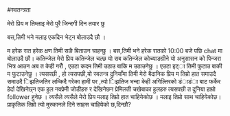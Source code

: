 #स्वतन्त्रता 

मेरो प्रिय म तिम्लाइ मेरो पुरै जिन्दगी दिन तयार छु 

बस,तिमी भने मलाइ एकदिन भेट्न बोलाउदै छौ ।

म हरेक रात हरेक क्षण तिमी सङै बिताउन चाहन्छु ।
बस,तिमी भने हरेक रातको 10:00 बजे पछि chat मा बोलाउदै छौ।
कतिन्जेल मेरो प्रिय 
कतिन्जेल चल्छ यो सब 
कतिन्जेल कोच्याङग्रीने यो अनुसासन को पिन्जरा भित्र 
आउन अब त केही गरौँ ,
एउटा कदम तिमी उठाउ बाकि म उठाउनेछु ।
एउटा इट्ा तिमी फुटाउ बाकी म फुटाउनेछु ।
त्यसपछी ,
हो त्यसपछी,यो स्वतन्त्र दुनियाँमा
तिमी मेरो बैदानिक प्रिय 
म तिम्रो हात समाउदै समाउदै
िझतिजतिर लम्किदै गरेका हामी
पर ,त्यो िझतिज भन्दा केही अगिल्तिरको डंाडंा बाट फर्केर हेर्दा 
देखिनेछ्न एक हुल नवप्रेमी जोडीहरु र देखिनेछन प्रेमिलती चखेबाका हुलहरु
त्यसपछी त दुनिया हाम्रो follower हुनेछ ।
त्यसैले 
त्यसैले मेरो प्रिय
मलाइ तिम्रो हात चाहियेकोछ ।
मलाइ तिम्रो साथ चाहियेकोछ।
प्राकृतिक तिम्रो त्यो मुस्कानले दिने साहस चाहियेको छ,दिन्छौ?
